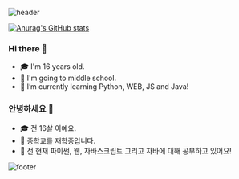 ![header](https://capsule-render.vercel.app/api?type=wave&color=auto&height=300&section=header&text=Nok0714&fontSize=90)

[![Anurag's GitHub stats](https://github-readme-stats.vercel.app/api?username=nok0714)](https://github.com/anuraghazra/github-readme-stats)

### Hi there 👋

- 🎓 I'm 16 years old.
- 🔭 I'm going to middle school.
- 🌱 I’m currently learning Python, WEB, JS and Java!

### 안녕하세요 👋

- 🎓 전 16살 이예요.
- 🔭 중학교를 재학중입니다.
- 🌱 전 현재 파이썬, 웹, 자바스크립트 그리고 자바에 대해 공부하고 있어요!

![footer](https://capsule-render.vercel.app/api?type=wave&color=auto&height=200&section=footer&fontSize=90)
